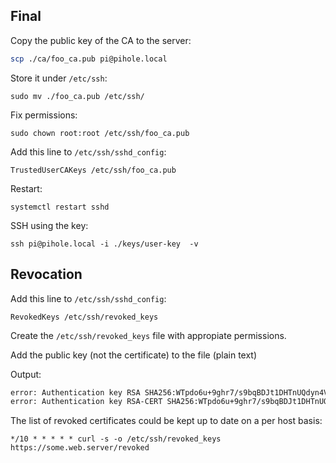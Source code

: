 ## Final

Copy the public key of the CA to the server:

```bash
scp ./ca/foo_ca.pub pi@pihole.local
```

Store it under `/etc/ssh`:

`sudo mv ./foo_ca.pub /etc/ssh/`

Fix permissions:

`sudo chown root:root /etc/ssh/foo_ca.pub`

Add this line to `/etc/ssh/sshd_config`:

`TrustedUserCAKeys /etc/ssh/foo_ca.pub`

Restart:

`systemctl restart sshd`

SSH using the key:

`ssh pi@pihole.local -i ./keys/user-key  -v`

## Revocation

Add this line to `/etc/ssh/sshd_config`:

`RevokedKeys /etc/ssh/revoked_keys`

Create the `/etc/ssh/revoked_keys` file with appropiate permissions.

Add the public key (not the certificate) to the file (plain text)

Output:

```txt
error: Authentication key RSA SHA256:WTpdo6u+9ghr7/s9bqBDJt1DHTnUQdyn4Vl5a0thMkg revoked by file /etc/ssh/revoked_keys
error: Authentication key RSA-CERT SHA256:WTpdo6u+9ghr7/s9bqBDJt1DHTnUQdyn4Vl5a0thMkg revoked by file /etc/ssh/revoked_keys
```

The list of revoked certificates could be kept up to date on a per host basis:

`*/10 * * * * * curl -s -o /etc/ssh/revoked_keys https://some.web.server/revoked`
